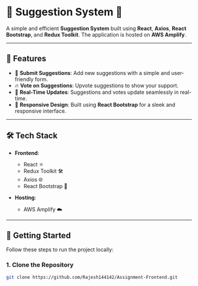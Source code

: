 # 🎉 Suggestion System 🎉

A simple and efficient **Suggestion System** built using **React**, **Axios**, **React Bootstrap**, and **Redux Toolkit**. The application is hosted on **AWS Amplify**.

---

## 🌟 Features

- 📝 **Submit Suggestions**: Add new suggestions with a simple and user-friendly form.
- 🔥 **Vote on Suggestions**: Upvote suggestions to show your support.
- 🚀 **Real-Time Updates**: Suggestions and votes update seamlessly in real-time.
- 🎨 **Responsive Design**: Built using **React Bootstrap** for a sleek and responsive interface.

---

## 🛠️ Tech Stack

- **Frontend**: 
  - React ⚛️
  - Redux Toolkit 🛠️
  - Axios 🌐
  - React Bootstrap 🎨

- **Hosting**:
  - AWS Amplify ☁️

---

## 🚀 Getting Started

Follow these steps to run the project locally:

### 1. Clone the Repository

```bash
git clone https://github.com/Rajesh144142/Assignment-Frontend.git
